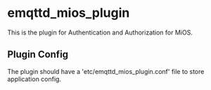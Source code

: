 
emqttd_mios_plugin
======================

This is the plugin for Authentication and Authorization for MiOS.

Plugin Config
-------------

The plugin should have a 'etc/emqttd_mios_plugin.conf' file to store application config.

